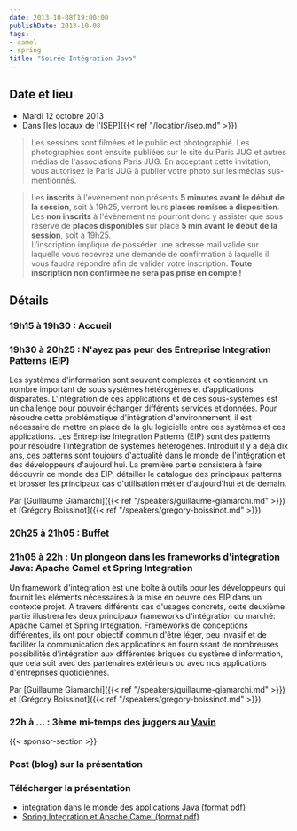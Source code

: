 ```yaml
---
date: 2013-10-08T19:00:00
publishDate: 2013-10-08
tags:
- camel
- spring
title: "Soirée Intégration Java"
---
```


## Date et lieu

* Mardi 12 octobre 2013
* Dans [les locaux de l'ISEP]({{< ref "/location/isep.md" >}})

> Les sessions sont filmées et le public est photographié. Les photographies sont ensuite publiées sur le site du Paris JUG et autres médias de l'associations Paris JUG. En acceptant cette invitation, vous autorisez le Paris JUG à publier votre photo sur les médias sus-mentionnés.

> Les **inscrits** à l'évènement non présents **5 minutes avant le début de la session**, soit à 19h25, verront leurs **places remises à disposition**.  
Les **non inscrits** à l'évènement ne pourront donc y assister que sous réserve de **places disponibles** sur place **5 min avant le début de la session**, soit à 19h25.  
L’inscription implique de posséder une adresse mail valide sur laquelle vous recevrez une demande de confirmation à laquelle il vous faudra répondre afin de valider votre inscription.
**Toute inscription non confirmée ne sera pas prise en compte !**

## Détails

### 19h15 à 19h30 : Accueil

### 19h30 à 20h25 : N'ayez pas peur des Entreprise Integration Patterns (EIP)

Les systèmes d'information sont souvent complexes et contiennent un nombre important de sous systèmes hétérogènes et d’applications disparates. L'intégration de ces applications et de ces sous-systèmes est un challenge pour pouvoir échanger différents services et données. Pour résoudre cette problématique d'intégration d'environnement, il est nécessaire de mettre en place de la glu logicielle entre ces systèmes et ces applications. Les Entreprise Integration Patterns (EIP) sont des patterns pour résoudre l'intégration de systèmes hétérogènes. Introduit il y a déjà dix ans, ces patterns sont toujours d'actualité dans le monde de l'intégration et des développeurs d'aujourd'hui. La première partie consistera à faire découvrir ce monde des EIP, détailler le catalogue des principaux patterns et brosser les principaux cas d'utilisation métier d'aujourd'hui et de demain.

Par [Guillaume Giamarchi]({{< ref "/speakers/guillaume-giamarchi.md" >}}) et [Grégory Boissinot]({{< ref "/speakers/gregory-boissinot.md" >}})

### 20h25 à 21h05 : Buffet

### 21h05 à 22h : Un plongeon dans les frameworks d'intégration Java: Apache Camel et Spring Integration

Un framework d'intégration est une boîte à outils pour les développeurs qui fournit les éléments nécessaires à la mise en oeuvre des EIP dans un contexte projet. A travers différents cas d'usages concrets, cette deuxième partie illustrera les deux principaux frameworks d'intégration du marché: Apache Camel et Spring Integration. Frameworks de conceptions différentes, ils ont pour objectif commun d'être léger, peu invasif et de faciliter la communication des applications en fournissant de nombreuses possibilités d'intégration aux différentes briques du système d'information, que cela soit avec des partenaires extérieurs ou avec nos applications d'entreprises quotidiennes.

Par [Guillaume Giamarchi]({{< ref "/speakers/guillaume-giamarchi.md" >}}) et [Grégory Boissinot]({{< ref "/speakers/gregory-boissinot.md" >}})

### 22h à ... : 3ème mi-temps des juggers au [Vavin](https://maps.google.fr/maps/place?hl=fr&sourceid=navclient-ff&rlz=1B3GGGL_frFR294FR295&um=1&ie=UTF-8&q=restaurant+le+vavin+paris&fb=1&gl=fr&hq=restaurant+le+vavin&hnear=paris&cid=16763854041267710574)

{{< sponsor-section >}}

### Post (blog) sur la présentation

### Télécharger la présentation

- [integration dans le monde des applications Java (format pdf)](INTEGRATIONJAVAPARISJUGEIPOctobre2013.pdf)
- [Spring Integration et Apache Camel (format pdf)](INTEGRATIONJAVAPARISJUGSpringIntegrarionApacheCamel.pdf)
